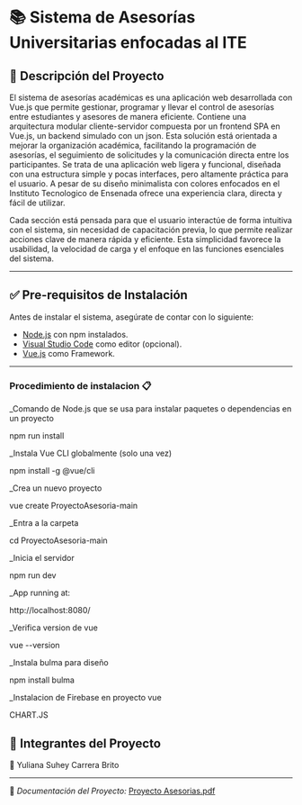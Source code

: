 # 📚 Sistema de Asesorías Universitarias enfocadas al ITE  

## 📝 Descripción del Proyecto  
El sistema de asesorías académicas es una aplicación web desarrollada con Vue.js que permite gestionar, programar y llevar el control de asesorías entre estudiantes y asesores de manera eficiente. Contiene una arquitectura modular cliente-servidor compuesta por un frontend SPA en Vue.js, un backend simulado con un json. Esta solución está orientada a mejorar la organización académica, facilitando la programación de asesorías, el seguimiento de solicitudes y la comunicación directa entre los participantes. Se trata de una aplicación web ligera y funcional, diseñada con una estructura simple y pocas interfaces, pero altamente práctica para el usuario. A pesar de su diseño minimalista con colores enfocados en el Instituto Tecnologico de Ensenada ofrece una experiencia clara, directa y fácil de utilizar.

Cada sección está pensada para que el usuario interactúe de forma intuitiva con el sistema, sin necesidad de capacitación previa, lo que permite realizar acciones clave de manera rápida y eficiente. Esta simplicidad favorece la usabilidad, la velocidad de carga y el enfoque en las funciones esenciales del sistema.

---



## ✅ Pre-requisitos de Instalación  

Antes de instalar el sistema, asegúrate de contar con lo siguiente:  

- [Node.js](https://nodejs.org/) con npm instalados.  
- [Visual Studio Code](https://code.visualstudio.com/) como editor (opcional).
- [Vue.js](https://vuejs.org/guide/quick-start.html) como Framework.

---

### Procedimiento de instalacion 📋

_Comando de Node.js que se usa para instalar paquetes o dependencias en un proyecto


npm run install

_Instala Vue CLI globalmente (solo una vez)


npm install -g @vue/cli

_Crea un nuevo proyecto 


vue create ProyectoAsesoria-main

_Entra a la carpeta 


cd ProyectoAsesoria-main

_Inicia el servidor 


npm run dev

_App running at:


http://localhost:8080/

_Verifica version de vue


vue --version

_Instala bulma para diseño


npm install bulma

_Instalacion de Firebase en proyecto vue


CHART.JS






## 👥 Integrantes del Proyecto
👤 Yuliana Suhey Carrera Brito <br>


---

📄 *Documentación del Proyecto:* [Proyecto Asesorias.pdf](https://drive.google.com/drive/folders/1UifRKEpnyWiP5lT-PQfCKBk5xct0bXJb?usp=sharing)

